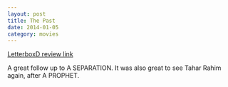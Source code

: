```yaml
---
layout: post
title: The Past 
date: 2014-01-05
category: movies
---
```

 
[LetterboxD review link](http://letterboxd.com/samarthbhaskar/film/the-past/)

 A great follow up to A SEPARATION. It was also great to see Tahar Rahim again, after A PROPHET. 
